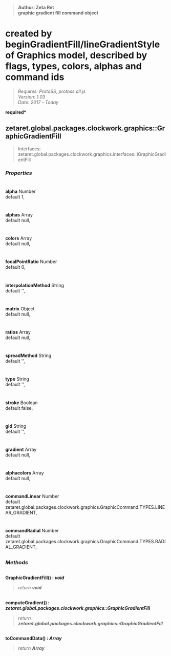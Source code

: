 > __Author: Zeta Ret__  
> __graphic gradient fill command object__  
# created by beginGradientFill/lineGradientStyle of Graphics model, described by flags, types, colors, alphas and command ids  
> *Requires: ProtoSS, protoss.all.js*  
> *Version: 1.03*  
> *Date: 2017 - Today*  

__required*__

## zetaret.global.packages.clockwork.graphics::GraphicGradientFill  
> Interfaces: zetaret.global.packages.clockwork.graphics.interfaces::IGraphicGradientFill  

### *Properties*  

#  
__alpha__ Number  
default 1,   

#  
__alphas__ Array  
default null,   

#  
__colors__ Array  
default null,   

#  
__focalPointRatio__ Number  
default 0,   

#  
__interpolationMethod__ String  
default '',   

#  
__matrix__ Object  
default null,   

#  
__ratios__ Array  
default null,   

#  
__spreadMethod__ String  
default '',   

#  
__type__ String  
default '',   

#  
__stroke__ Boolean  
default false,   

#  
__gid__ String  
default '',   

#  
__gradient__ Array  
default null,   

#  
__alphacolors__ Array  
default null,   

#  
__commandLinear__ Number  
default zetaret.global.packages.clockwork.graphics.GraphicCommand.TYPES.LINEAR\_GRADIENT,   

#  
__commandRadial__ Number  
default zetaret.global.packages.clockwork.graphics.GraphicCommand.TYPES.RADIAL\_GRADIENT,   


##  
### *Methods*  

##  
__GraphicGradientFill() : *void*__  
  
> *return __void__*  

##  
__computeGradient() : *zetaret.global.packages.clockwork.graphics::GraphicGradientFill*__  
  
> *return __zetaret.global.packages.clockwork.graphics::GraphicGradientFill__*  

##  
__toCommandData() : *Array*__  
  
> *return __Array__*  

